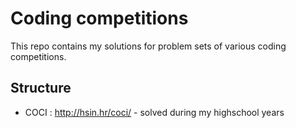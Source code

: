 # Coding competitions
This repo contains my solutions for problem sets of various coding competitions.


## Structure


- COCI : http://hsin.hr/coci/ - solved during my highschool years
